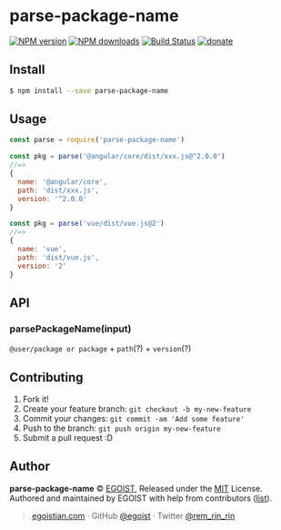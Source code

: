 # parse-package-name

[![NPM version](https://img.shields.io/npm/v/parse-package-name.svg?style=flat)](https://npmjs.com/package/parse-package-name) [![NPM downloads](https://img.shields.io/npm/dm/parse-package-name.svg?style=flat)](https://npmjs.com/package/parse-package-name) [![Build Status](https://img.shields.io/circleci/project/egoist/parse-package-name/master.svg?style=flat)](https://circleci.com/gh/egoist/parse-package-name) [![donate](https://img.shields.io/badge/$-donate-ff69b4.svg?maxAge=2592000&style=flat)](https://github.com/egoist/donate)

## Install

```bash
$ npm install --save parse-package-name
```

## Usage

```js
const parse = require('parse-package-name')

const pkg = parse('@angular/core/dist/xxx.js@^2.0.0')
//=>
{
  name: '@angular/core',
  path: 'dist/xxx.js',
  version: '^2.0.0'
}

const pkg = parse('vue/dist/vue.js@2')
//=>
{
  name: 'vue',
  path: 'dist/vue.js',
  version: '2'
}
```

## API

### parsePackageName(input)

`@user/package or package` + `path`(?) + `version`(?)

## Contributing

1. Fork it!
2. Create your feature branch: `git checkout -b my-new-feature`
3. Commit your changes: `git commit -am 'Add some feature'`
4. Push to the branch: `git push origin my-new-feature`
5. Submit a pull request :D

## Author

**parse-package-name** © [EGOIST](https://github.com/egoist), Released under the [MIT](https://egoist.mit-license.org/) License.<br>
Authored and maintained by EGOIST with help from contributors ([list](https://github.com/egoist/parse-package-name/contributors)).

> [egoistian.com](https://egoistian.com) · GitHub [@egoist](https://github.com/egoist) · Twitter [@rem_rin_rin](https://twitter.com/rem_rin_rin)
